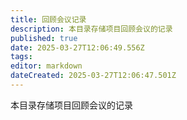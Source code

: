 ```yaml
---
title: 回顾会议记录
description: 本目录存储项目回顾会议的记录
published: true
date: 2025-03-27T12:06:49.556Z
tags: 
editor: markdown
dateCreated: 2025-03-27T12:06:47.501Z
---
```


本目录存储项目回顾会议的记录